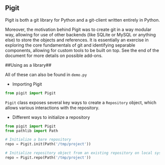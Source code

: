 Pigit
--------------------------

Pigit is both a git library for Python and a git-client written entirely in Python.

Moreover, the motivation behind Pigit was to create git in a way modular way, allowing for use of other backends (like SQLite or MySQL or anything else) to store the objects and references. It is essentially an exercise in exploring the core fundamentals of git and identifying separable components, allowing for custom tools to be built on top. See the end of the document for more details on possible add-ons.


##Using as a library##

All of these can also be found in `demo.py`

- Importing Pigit

```python
from pigit import Pigit
```

`Pigit` class exposes several key ways to create a `Repository` object, which allows various interactions with the repository.


- Different ways to initialize a repository

```python
from pigit import Pigit
from pathlib import Path

# Initialize a bare repository
repo = Pigit.init(Path('/tmp/project'))

# Initialize repository object from an existing repository on local system
repo = Pigit.repo(Path('/tmp/project'))

```